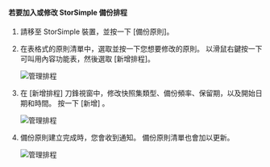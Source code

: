 
<!--author=alkohli last changed: 01/02/17-->

#### <a name="to-add-or-modify-a-storsimple-backup-schedule"></a>若要加入或修改 StorSimple 備份排程

1. 請移至 StorSimple 裝置，並按一下 [備份原則]。

2. 在表格式的原則清單中，選取並按一下您想要修改的原則。 以滑鼠右鍵按一下可叫用內容功能表，然後選取 [新增排程]。

    ![管理排程](./media/storsimple-8000-add-modify-backup-schedule-u2/addschedule1.png)

3. 在 [新增排程] 刀鋒視窗中，修改快照集類型、備份頻率、保留期，以及開始日期和時間。 按一下 [新增] 。

    ![管理排程](./media/storsimple-8000-add-modify-backup-schedule-u2/addschedule5.png)

4. 備份原則建立完成時，您會收到通知。 備份原則清單也會加以更新。

    ![管理排程](./media/storsimple-8000-add-modify-backup-schedule-u2/addschedule4.png)


